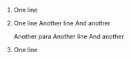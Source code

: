  1. One line

 1. One line
    Another line
    And another

    Another para
    Another line
    And another

 1. One line
